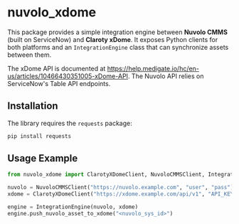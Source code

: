 # nuvolo_xdome

This package provides a simple integration engine between **Nuvolo CMMS** (built on ServiceNow) and **Claroty xDome**.  It exposes Python clients for both platforms and an `IntegrationEngine` class that can synchronize assets between them.

The xDome API is documented at <https://help.medigate.io/hc/en-us/articles/10466430351005-xDome-API>.  The Nuvolo API relies on ServiceNow's Table API endpoints.

## Installation

The library requires the `requests` package:

```bash
pip install requests
```

## Usage Example

```python
from nuvolo_xdome import ClarotyXDomeClient, NuvoloCMMSClient, IntegrationEngine

nuvolo = NuvoloCMMSClient("https://nuvolo.example.com", "user", "pass")
xdome = ClarotyXDomeClient("https://xdome.example.com/api/v1", "API_KEY")

engine = IntegrationEngine(nuvolo, xdome)
engine.push_nuvolo_asset_to_xdome("<nuvolo_sys_id>")
```

